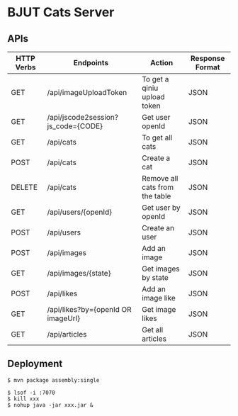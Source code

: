 # BJUT Cats Server

## APIs

| HTTP Verbs | Endpoints                          | Action                         | Response Format |
| ---------- | ---------------------------------- | ------------------------------ | --------------- |
| GET        | /api/imageUploadToken              | To get a qiniu upload token    | JSON            |
| GET        | /api/jscode2session?js_code={CODE} | Get user openId                | JSON            |
| GET        | /api/cats                          | To get all cats                | JSON            |
| POST       | /api/cats                          | Create a cat                   | JSON            |
| DELETE     | /api/cats                          | Remove all cats from the table | JSON            |
| GET        | /api/users/{openId}                | Get user by openId             | JSON            |
| POST       | /api/users                         | Create an user                 | JSON            |
| POST       | /api/images                        | Add an image                   | JSON            |
| GET        | /api/images/{state}                | Get images by state            | JSON            |
| POST       | /api/likes                         | Add an image like              | JSON            |
| GET        | /api/likes?by={openId OR imageUrl} | Get image likes                | JSON            |
| GET        | /api/articles                      | Get all articles               | JSON            |

## Deployment

```shell
$ mvn package assembly:single
```

```shell
$ lsof -i :7070
$ kill xxx
$ nohup java -jar xxx.jar &
```

